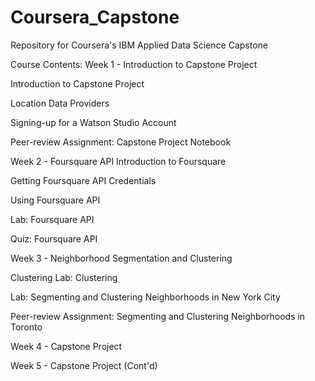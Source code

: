 # Coursera_Capstone
Repository for Coursera's IBM Applied Data Science Capstone

Course Contents:
Week 1 - Introduction to Capstone Project

Introduction to Capstone Project

Location Data Providers

Signing-up for a Watson Studio Account

Peer-review Assignment: Capstone Project Notebook

Week 2 - Foursquare API
Introduction to Foursquare

Getting Foursquare API Credentials

Using Foursquare API

Lab: Foursquare API

Quiz: Foursquare API

Week 3 - Neighborhood Segmentation and Clustering

Clustering
Lab: Clustering

Lab: Segmenting and Clustering Neighborhoods in New York City

Peer-review Assignment: Segmenting and Clustering Neighborhoods in Toronto

Week 4 - Capstone Project

Week 5 - Capstone Project (Cont'd)
